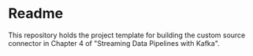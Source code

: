 # Readme

This repository holds the project template for building the custom source
connector in Chapter 4 of "Streaming Data Pipelines with Kafka".
